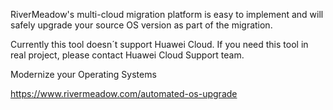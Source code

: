 RiverMeadow's multi-cloud migration platform is easy to implement and will safely upgrade your source OS version as part of the migration.

Currently this tool doesn´t support Huawei Cloud. If you need this tool in real project, please contact Huawei Cloud Support team.

Modernize your Operating Systems

https://www.rivermeadow.com/automated-os-upgrade

